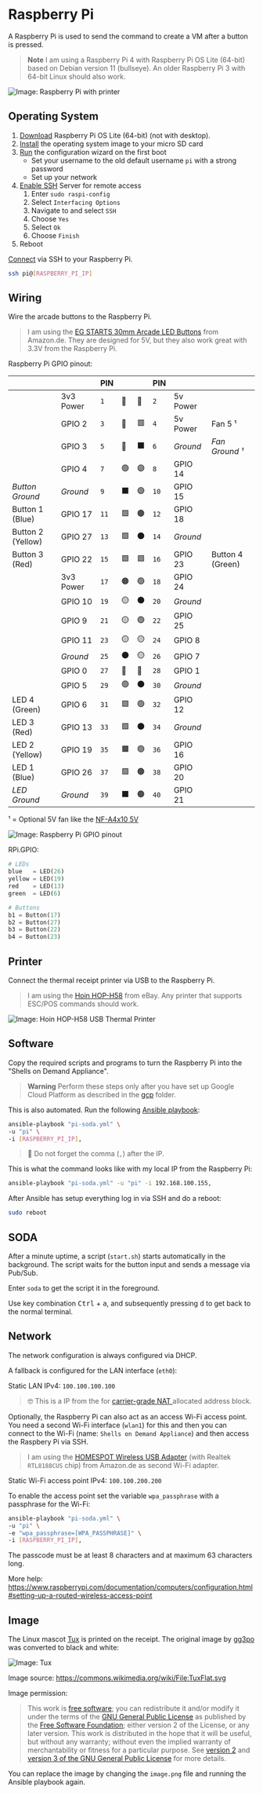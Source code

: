 # Raspberry Pi

A Raspberry Pi is used to send the command to create a VM after a button is pressed.

> **Note**
> I am using a Raspberry Pi 4 with Raspberry Pi OS Lite (64-bit) based on Debian version 11 (bullseye).
> An older Raspberry Pi 3 with 64-bit Linux should also work.

![Image: Raspberry Pi with printer](../img/soda-gce-open.jpg)

## Operating System

1. [Download](https://www.raspberrypi.com/software/operating-systems/#raspberry-pi-os-64-bit) Raspberry Pi OS Lite (64-bit) (not with desktop).
1. [Install](https://www.raspberrypi.com/documentation/computers/getting-started.html#installing-the-operating-system) the operating system image to your micro SD card
1. [Run](https://www.raspberrypi.com/documentation/computers/getting-started.html#configuration-on-first-boot) the configuration wizard on the first boot
	* Set your username to the old default username `pi` with a strong password
	* Set up your network
1. [Enable SSH](https://www.raspberrypi.com/documentation/computers/remote-access.html#enabling-the-server) Server for remote access
	1. Enter `sudo raspi-config`
	1. Select `Interfacing Options`
	1. Navigate to and select `SSH`
	1. Choose `Yes`
	1. Select `Ok`
	1. Choose `Finish`
1. Reboot

[Connect](https://www.raspberrypi.com/documentation/computers/remote-access.html#secure-shell-from-linux-or-mac-os) via SSH to your Raspberry Pi.

```bash
ssh pi@[RASPBERRY_PI_IP]
```

## Wiring

Wire the arcade buttons to the Raspberry Pi.

> I am using the [EG STARTS 30mm Arcade LED Buttons](https://www.amazon.de/dp/B01N11BDX9/) from Amazon.de.
> They are designed for 5V, but they also work great with 3.3V from the Raspberry Pi.

Raspberry Pi GPIO pinout:

<!--
  Markdown table with Raspberry Pi GPIO pinout
  https://github.com/Cyclenerd/raspberry-pi-gpio-pinout-markdown
-->
|                   |           | PIN  |    |     | PIN  |          |                  |
|-------------------|-----------|------|----|----|------|----------|------------------|
|                   | 3v3 Power | `1`  | 🔶 | 🔴 | `2`  | 5v Power |                  |
|                   | GPIO 2    | `3`  | 🔵 | 🟥 | `4`  | 5v Power | Fan 5 ¹          |
|                   | GPIO 3    | `5`  | 🔵 | ⬛ | `6`  | *Ground* | *Fan Ground ¹*    |
|                   | GPIO 4    | `7`  | 🟢 | 🟣 | `8`  | GPIO 14  |                  |
| *Button Ground*   | *Ground*  | `9`  | ⬛ | 🟣 | `10` | GPIO 15  |                  |
| Button 1 (Blue)   | GPIO 17   | `11` | 🟩 | 🟤 | `12` | GPIO 18  |                  |
| Button 2 (Yellow) | GPIO 27   | `13` | 🟩 | ⚫ | `14` | *Ground* |                  |
| Button 3 (Red)    | GPIO 22   | `15` | 🟩 | 🟩 | `16` | GPIO 23  | Button 4 (Green) |
|                   | 3v3 Power | `17` | 🟠 | 🟢 | `18` | GPIO 24  |                  |
|                   | GPIO 10   | `19` | 🟡 | ⚫ | `20` | *Ground* |                  |
|                   | GPIO 9    | `21` | 🟡 | 🟢 | `22` | GPIO 25  |                  |
|                   | GPIO 11   | `23` | 🟡 | 🟡 | `24` | GPIO 8   |                  |
|                   | *Ground*  | `25` | ⚫ | 🟡 | `26` | GPIO 7   |                  |
|                   | GPIO 0    | `27` | 🔵 | 🔵 | `28` | GPIO 1   |                  |
|                   | GPIO 5    | `29` | 🟢 | ⚫ | `30` | *Ground* |                  |
| LED 4 (Green)     | GPIO 6    | `31` | 🟩 | 🟢 | `32` | GPIO 12  |                  |
| LED 3 (Red)       | GPIO 13   | `33` | 🟩 | ⚫ | `34` | *Ground* |                  |
| LED 2 (Yellow)    | GPIO 19   | `35` | 🟫 | 🟢 | `36` | GPIO 16  |                  |
| LED 1 (Blue)      | GPIO 26   | `37` | 🟩 | 🟤 | `38` | GPIO 20  |                  |
| *LED Ground*      | *Ground*  | `39` | ⬛ | 🟤 | `40` | GPIO 21  |                  |

¹ = Optional 5V fan like the [NF-A4x10 5V](https://noctua.at/en/nf-a4x10-5v)

![Image: Raspberry Pi GPIO pinout](../img/raspberry-pi-soda.png)


RPi.GPIO:
```python
# LEDs
blue   = LED(26)
yellow = LED(19)
red    = LED(13)
green  = LED(6)

# Buttons
b1 = Button(17)
b2 = Button(27)
b3 = Button(22)
b4 = Button(23)
```

## Printer

Connect the thermal receipt printer via USB to the Raspberry Pi.

> I am using the [Hoin HOP-H58](https://www.hoinprinter.com/video/products-detail-906853) from eBay.
> Any printer that supports ESC/POS commands should work.

![Image: Hoin HOP-H58 USB Thermal Printer](../img/hoin_hop-h58.jpg)


## Software

Copy the required scripts and programs to turn the Raspberry Pi into the "Shells on Demand Appliance".

> **Warning**
> Perform these steps only after you have set up Google Cloud Platform as described in the [gcp](../gcp/) folder.

This is also automated. Run the following [Ansible playbook](./pi-soda.yml):

```bash
ansible-playbook "pi-soda.yml" \
-u "pi" \
-i [RASPBERRY_PI_IP],
```

> 💁 Do not forget the comma (`,`) after the IP.

This is what the command looks like with my local IP from the Raspberry Pi:
```bash
ansible-playbook "pi-soda.yml" -u "pi" -i 192.168.100.155,
```

After Ansible has setup everything log in via SSH and do a reboot:

```bash
sudo reboot
```

## SODA

After a minute uptime, a script (`start.sh`) starts automatically in the background.
The script waits for the button input and sends a message via Pub/Sub.

Enter `soda` to get the script it in the foreground.

Use key combination <kbd>Ctrl</kbd> + <kbd>a</kbd>,
and subsequently pressing <kbd>d</kbd> to get back to the normal terminal.

## Network

The network configuration is always configured via DHCP.

A fallback is configured for the LAN interface (`eth0`):

Static LAN IPv4: `100.100.100.100`

> 🤓 This is a IP from the for [carrier-grade NAT ](https://en.wikipedia.org/wiki/Carrier-grade_NAT) allocated address block.

Optionally, the Raspberry Pi can also act as an access Wi-Fi access point.
You need a second Wi-Fi interface (`wlan1`) for this and then you can connect to the Wi-Fi (name: `Shells on Demand Appliance`) and then access the Raspbery Pi via SSH.

> I am using the [HOMESPOT Wireless USB Adapter](https://www.amazon.de/dp/B01ERHE18S/) (with Realtek `RTL8188CUS` chip) from Amazon.de as second Wi-Fi adapter.

Static Wi-Fi access point IPv4: `100.100.200.200`

To enable the access point set the variable `wpa_passphrase` with a passphrase for the Wi-Fi:

```bash
ansible-playbook "pi-soda.yml" \
-u "pi" \
-e "wpa_passphrase=[WPA_PASSPHRASE]" \
-i [RASPBERRY_PI_IP],
```

The passcode must be at least 8 characters and at maximum 63 characters long.

More help: <https://www.raspberrypi.com/documentation/computers/configuration.html#setting-up-a-routed-wireless-access-point>

## Image

The Linux mascot [Tux](https://en.wikipedia.org/wiki/Tux_(mascot)) is printed on the receipt.
The original image by [gg3po](https://commons.wikimedia.org/wiki/File:TuxFlat.svg) was converted to black and white:

![Image: Tux](./image.png)

Image source: <https://commons.wikimedia.org/wiki/File:TuxFlat.svg>

Image permission:

> This work is [free software](https://en.wikipedia.org/wiki/en:Free_software);
> you can redistribute it and/or modify it under the terms of the [GNU General Public License](https://en.wikipedia.org/wiki/en:GNU_General_Public_License)
> as published by the [Free Software Foundation](https://en.wikipedia.org/wiki/en:Free_Software_Foundation);
> either version 2 of the License, or any later version.
> This work is distributed in the hope that it will be useful,
> but without any warranty; without even the implied warranty of merchantability or fitness for a particular purpose.
> See [version 2](https://www.gnu.org/licenses/old-licenses/gpl-2.0.html) and [version 3 of the GNU General Public License](https://www.gnu.org/copyleft/gpl-3.0.html) for more details.

You can replace the image by changing the `image.png` file and running the Ansible playbook again.